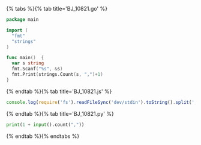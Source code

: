 {% tabs %}{% tab title='BJ_10821.go' %}

```go
package main

import (
  "fmt"
  "strings"
)

func main()  {
  var s string
  fmt.Scanf("%s", &s)
  fmt.Print(strings.Count(s, ",")+1)
}
```

{% endtab %}{% tab title='BJ_10821.js' %}

```js
console.log(require('fs').readFileSync('dev/stdin').toString().split(',').length);
```

{% endtab %}{% tab title='BJ_10821.py' %}

```py
print(1 + input().count(","))
```

{% endtab %}{% endtabs %}
